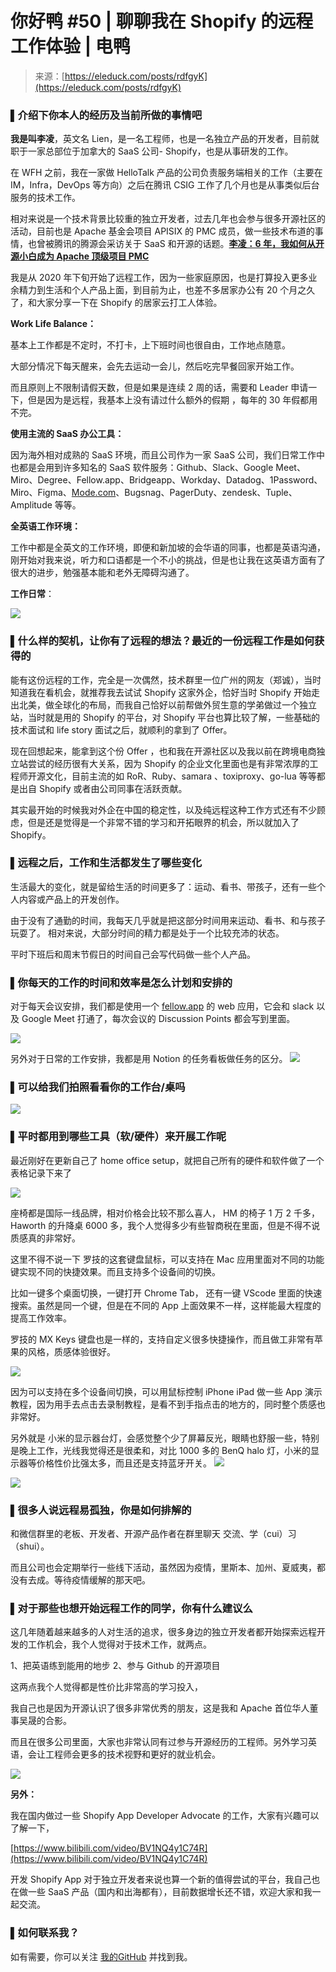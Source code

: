 <!--yml
category: 访谈
date: 2022-06-28 10:37:15
-->

# 你好鸭 #50 | 聊聊我在 Shopify 的远程工作体验 | 电鸭

> 来源：[https://eleduck.com/posts/rdfgyK](https://eleduck.com/posts/rdfgyK)

### ▌介绍下你本人的经历及当前所做的事情吧

**我是叫李凌**，英文名 Lien，是一名工程师，也是一名独立产品的开发者，目前就职于一家总部位于加拿大的 SaaS 公司- Shopify，也是从事研发的工作。

在 WFH 之前，我在一家做 HelloTalk 产品的公司负责服务端相关的工作（主要在 IM，Infra，DevOps 等方向）之后在腾讯 CSIG 工作了几个月也是从事类似后台服务的技术工作。

相对来说是一个技术背景比较重的独立开发者，过去几年也会参与很多开源社区的活动，目前也是 Apache 基金会项目 APISIX 的 PMC 成员，做一些技术布道的事情，也曾被腾讯的腾源会采访关于 SaaS 和开源的话题。**[李凌：6 年，我如何从开源小白成为 Apache 顶级项目 PMC](https://mp.weixin.qq.com/s/-IjC66J4TPw0H14RvNBT5w)**

我是从 2020 年下旬开始了远程工作，因为一些家庭原因，也是打算投入更多业余精力到生活和个人产品上面，到目前为止，也差不多居家办公有 20 个月之久了，和大家分享一下在 Shopify 的居家云打工人体验。

**Work Life Balance：**

基本上工作都是不定时，不打卡，上下班时间也很自由，工作地点随意。

大部分情况下每天醒来，会先去运动一会儿，然后吃完早餐回家开始工作。

而且原则上不限制请假天数，但是如果是连续 2 周的话，需要和 Leader 申请一下，但是因为是远程，我基本上没有请过什么额外的假期 ，每年的 30 年假都用不完。

**使用主流的 SaaS 办公工具：**

因为海外相对成熟的 SaaS 环境，而且公司作为一家 SaaS 公司，我们日常工作中也都是会用到许多知名的 SaaS 软件服务：Github、Slack、Google Meet、Miro、Degree、Fellow.app、Bridgeapp、Workday、Datadog、1Password、Miro、Figma、[Mode.com](http://Mode.com)、Bugsnag、PagerDuty、zendesk、Tuple、Amplitude 等等。

**全英语工作环境：**

工作中都是全英文的工作环境，即便和新加坡的会华语的同事，也都是英语沟通，刚开始对我来说，听力和口语都是一个不小的挑战，但是也让我在这英语方面有了很大的进步，勉强基本能和老外无障碍沟通了。

**工作日常**：

[![](img/b0df2f4fcae248bef705e35439787c72.png)](https://duckfiles.oss-cn-qingdao.aliyuncs.com/eleduck/image/46311f43-06f0-4c8e-84d9-26808019b326.png)

### ▌什么样的契机，让你有了远程的想法？最近的一份远程工作是如何获得的

能有这份远程的工作，完全是一次偶然，技术群里一位广州的网友（郑诚），当时知道我在看机会，就推荐我去试试 Shopify 这家外企，恰好当时 Shopify 开始走出北美，做全球化的布局，而我自己恰好以前帮做外贸生意的学弟做过一个独立站，当时就是用的 Shopify 的平台，对 Shopify 平台也算比较了解，一些基础的技术面试和 life story 面试之后，就顺利的拿到了 Offer。

现在回想起来，能拿到这个份 Offer ，也和我在开源社区以及我以前在跨境电商独立站尝试的经历很有大关系，因为 Shopify 的企业文化里面也是有非常浓厚的工程师开源文化，目前主流的如 RoR、Ruby、samara 、toxiproxy、go-lua 等等都是出自 Shopify 或者由公司同事在活跃贡献。

其实最开始的时候我对外企在中国的稳定性，以及纯远程这种工作方式还有不少顾虑，但是还是觉得是一个非常不错的学习和开拓眼界的机会，所以就加入了 Shopify。

### ▌远程之后，工作和生活都发生了哪些变化

生活最大的变化，就是留给生活的时间更多了：运动、看书、带孩子，还有一些个人内容或产品上的开发创作。

由于没有了通勤的时间，我每天几乎就是把这部分时间用来运动、看书、和与孩子玩耍了。 相对来说，大部分时间的精力都是处于一个比较充沛的状态。

平时下班后和周末节假日的时间自己会写代码做一些个人产品。

### ▌你每天的工作的时间和效率是怎么计划和安排的

对于每天会议安排，我们都是使用一个 [fellow.app](http://fellow.app) 的 web 应用，它会和 slack 以及 Google Meet 打通了，每次会议的 Discussion Points 都会写到里面。

[![](img/e1a54f2d17fcf767e7834e4cc12233d2.png)](https://duckfiles.oss-cn-qingdao.aliyuncs.com/eleduck/image/bd0f0b19-aecb-403e-9077-441c44e61079.png)

另外对于日常的工作安排，我都是用 Notion 的任务看板做任务的区分。
[![](img/6bc33638d0d12f5bc80db504b92079d9.png)](https://duckfiles.oss-cn-qingdao.aliyuncs.com/eleduck/image/eae49589-5496-491d-8419-01066a38333b.png)

### ▌可以给我们拍照看看你的工作台/桌吗

[![](img/b74aab9b73a03c7fde919c237eb75a1a.png)](https://duckfiles.oss-cn-qingdao.aliyuncs.com/eleduck/image/2c12d065-bc9e-4bb1-9513-47c0086ca2e8.jpg)

### ▌平时都用到哪些工具（软/硬件）来开展工作呢

最近刚好在更新自己了 home office setup，就把自己所有的硬件和软件做了一个表格记录下来了

[![](img/5ce98e3df6b1052c1262cf951e011eba.png)](https://duckfiles.oss-cn-qingdao.aliyuncs.com/eleduck/image/6bdc98a4-4a22-4249-94a4-2c7bffc14dac.png)

座椅都是国际一线品牌，相对价格会比较不那么喜人， HM 的椅子 1 万 2 千多，Haworth 的升降桌 6000 多，我个人觉得多少有些智商税在里面，但是不得不说质感真的非常好。

这里不得不说一下 罗技的这套键盘鼠标，可以支持在 Mac 应用里面对不同的功能键实现不同的快捷效果。而且支持多个设备间的切换。

比如一键多个桌面切换，一键打开 Chrome Tab， 还有一键 VScode 里面的快速搜索。虽然是同一个键，但是在不同的 App 上面效果不一样，这样能最大程度的提高工作效率。

罗技的 MX Keys 键盘也是一样的，支持自定义很多快捷操作，而且做工非常有苹果的风格，质感体验很好。

[![](img/723f6b1acc9ca3688daa73dbeca90355.png)](https://duckfiles.oss-cn-qingdao.aliyuncs.com/eleduck/image/e96c8086-6971-4da1-a764-c57d710a25bf.png)

因为可以支持在多个设备间切换，可以用鼠标控制 iPhone iPad 做一些 App 演示教程，因为用手去点击去录制教程，是看不到手指点击的地方的，同时整个质感也非常好。

另外就是 小米的显示器台灯，会感觉整个少了屏幕反光，眼睛也舒服一些，特别是晚上工作，光线我觉得还是很柔和，对比 1000 多的 BenQ halo 灯，小米的显示器等价格性价比强太多，而且还是支持蓝牙开关。
[![](img/6e29df59847d496af7ddde74d51e454d.png)](https://duckfiles.oss-cn-qingdao.aliyuncs.com/eleduck/image/4541e73b-de60-4513-a1c4-eb80aadc29c3.png)

[![](img/bc4b1e42dac884bf03c2f60abfd7137d.png)](https://duckfiles.oss-cn-qingdao.aliyuncs.com/eleduck/image/a8920023-7e76-49a2-bc3c-ff8afdd001d2.png)

### ▌很多人说远程易孤独，你是如何排解的

和微信群里的老板、开发者、开源产品作者在群里聊天 交流、学（cui）习（shui）。

而且公司也会定期举行一些线下活动，虽然因为疫情，里斯本、加州、夏威夷，都没有去成。等待疫情缓解的那天吧。

### ▌对于那些也想开始远程工作的同学，你有什么建议么

这几年随着越来越多的人对生活的追求，很多身边的独立开发者都开始探索远程开发的工作机会，我个人觉得对于技术工作，就两点。

1、把英语练到能用的地步
2、参与 Github 的开源项目

这两点我个人觉得都是性价比非常高的学习投入，

我自己也是因为开源认识了很多非常优秀的朋友，这是我和 Apache 首位华人董事吴晟的合影。

而且在很多公司里面，大家也非常认同有过参与开源经历的工程师。另外学习英语，会让工程师会更多的技术视野和更好的就业机会。

[![](img/a083c442dd535f8c3f51f4a77e391803.png)](https://duckfiles.oss-cn-qingdao.aliyuncs.com/eleduck/image/65c04473-1305-4c6b-9b36-ba3aa20c8933.png)

**另外：**

我在国内做过一些 Shopify App Developer Advocate 的工作，大家有兴趣可以了解一下，

[https://www.bilibili.com/video/BV1NQ4y1C74R](https://www.bilibili.com/video/BV1NQ4y1C74R)

开发 Shopify App 对于独立开发者来说也算一个新的值得尝试的平台，我自己也在做一些 SaaS 产品（国内和出海都有），目前数据增长还不错，欢迎大家和我一起交流。

### ▌如何联系我？

如有需要，你可以关注 [我的GitHub](https://github.com/lilien1010) 并找到我。